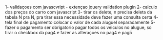1- validaçoes com javascvript - extençao jquery validation plugin
2- calculo dos preços  do carro com javascript
3- tirar os delete, n precisa deleta da tabela N pra N, pra tirar essa necessidade deve fazer uma consulta certa
4- tela final de pagamento colocar o valor de cada aluguel separadamente
5- fazer o pagamento ser obrigatorio pagar todos os veiculos no alugue, so tirar o checkbox da pag4 e fazer as alteraçoes no pag4 e pag5